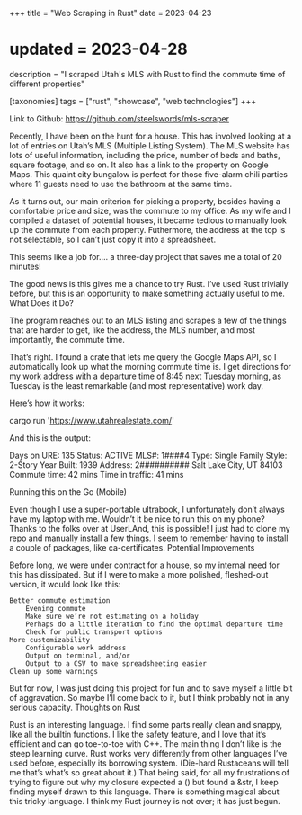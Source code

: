 +++
title = "Web Scraping in Rust"
date = 2023-04-23
# updated = 2023-04-28
description = "I scraped Utah's MLS with Rust to find the commute time of different properties"

[taxonomies]
tags = ["rust", "showcase", "web technologies"]
+++

Link to Github: https://github.com/steelswords/mls-scraper

Recently, I have been on the hunt for a house. This has involved looking at a lot of entries on Utah’s MLS (Multiple Listing System). The MLS website has lots of useful information, including the price, number of beds and baths, square footage, and so on. It also has a link to the property on Google Maps.
This quaint city bungalow is perfect for those five-alarm chili parties where 11 guests need to use the bathroom at the same time.

As it turns out, our main criterion for picking a property, besides having a comfortable price and size, was the commute to my office. As my wife and I compiled a dataset of potential houses, it became tedious to manually look up the commute from each property. Futhermore, the address at the top is not selectable, so I can’t just copy it into a spreadsheet.

This seems like a job for…. a three-day project that saves me a total of 20 minutes!

The good news is this gives me a chance to try Rust. I’ve used Rust trivially before, but this is an opportunity to make something actually useful to me.
What Does it Do?

The program reaches out to an MLS listing and scrapes a few of the things that are harder to get, like the address, the MLS number, and most importantly, the commute time.

That’s right. I found a crate that lets me query the Google Maps API, so I automatically look up what the morning commute time is. I get directions for my work address with a departure time of 8:45 next Tuesday morning, as Tuesday is the least remarkable (and most representative) work day.

Here’s how it works:

cargo run 'https://www.utahrealestate.com/<mls number>'

And this is the output:

Days on URE: 135
Status: ACTIVE
MLS#: 1####4
Type: Single Family
Style: 2-Story
Year Built: 1939
Address: 2##########
Salt Lake City, UT 84103
Commute time: 42 mins
Time in traffic: 41 mins

Running this on the Go (Mobile)

Even though I use a super-portable ultrabook, I unfortunately don’t always have my laptop with me. Wouldn’t it be nice to run this on my phone? Thanks to the folks over at UserLAnd, this is possible! I just had to clone my repo and manually install a few things. I seem to remember having to install a couple of packages, like ca-certificates.
Potential Improvements

Before long, we were under contract for a house, so my internal need for this has dissipated. But if I were to make a more polished, fleshed-out version, it would look like this:

    Better commute estimation
        Evening commute
        Make sure we’re not estimating on a holiday
        Perhaps do a little iteration to find the optimal departure time
        Check for public transport options
    More customizability
        Configurable work address
        Output on terminal, and/or
        Output to a CSV to make spreadsheeting easier
    Clean up some warnings

But for now, I was just doing this project for fun and to save myself a little bit of aggravation. So maybe I’ll come back to it, but I think probably not in any serious capacity.
Thoughts on Rust

Rust is an interesting language. I find some parts really clean and snappy, like all the builtin functions. I like the safety feature, and I love that it’s efficient and can go toe-to-toe with C++. The main thing I don’t like is the steep learning curve. Rust works very differently from other languages I’ve used before, especially its borrowing system. (Die-hard Rustaceans will tell me that’s what’s so great about it.) That being said, for all my frustrations of trying to figure out why my closure expected a () but found a &str, I keep finding myself drawn to this language. There is something magical about this tricky language. I think my Rust journey is not over; it has just begun.

